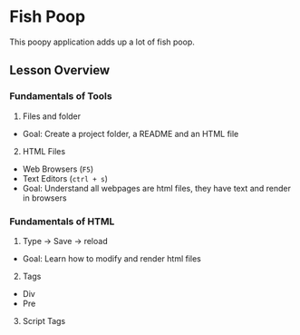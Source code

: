 # Fish Poop

This poopy application adds up a lot of fish poop.


## Lesson Overview


### Fundamentals of Tools

1.  Files and folder
  - Goal: Create a project folder, a README and an HTML file

2.  HTML Files
  - Web Browsers (`F5`)
  - Text Editors (`ctrl + s`)
  - Goal: Understand all webpages are html files, they have text and render in browsers


### Fundamentals of HTML

1.  Type -> Save -> reload
  - Goal:  Learn how to modify and render html files

2.  Tags
  - Div
  - Pre



3.  Script Tags



